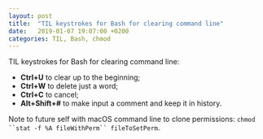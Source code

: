 ```yaml
---
layout: post
title:  "TIL keystrokes for Bash for clearing command line"
date:   2019-01-07 19:07:00 +0200
categories: TIL, Bash, chmod
---
```

TIL keystrokes for Bash for clearing command line:
* **Ctrl+U** to clear up to the beginning;
* **Ctrl+W** to delete just a word;
* **Ctrl+C** to cancel;
* **Alt+Shift+\#** to make input a comment and keep it in history.

Note to future self with macOS command line to clone permissions: ```chmod ``stat -f %A fileWithPerm`` fileToSetPerm```.

